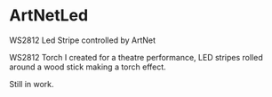 # ArtNetLed
WS2812 Led Stripe controlled by ArtNet

WS2812 Torch I created for a theatre performance, LED stripes rolled around a wood stick making a torch effect.

Still in work.
